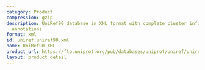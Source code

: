 ```yaml
---
category: Product
compression: gzip
description: UniRef90 database in XML format with complete cluster information and
  annotations
format: xml
id: uniref.uniref90.xml
name: UniRef90 XML
product_url: https://ftp.uniprot.org/pub/databases/uniprot/uniref/uniref90/uniref90.xml.gz
layout: product_detail
---
```

